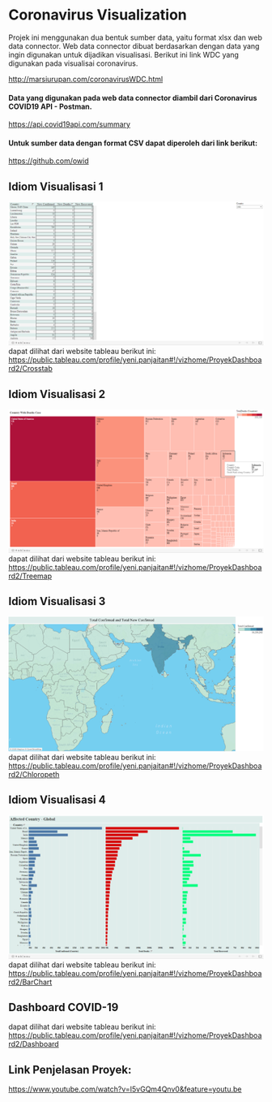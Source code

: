# Coronavirus Visualization

Projek ini menggunakan dua bentuk sumber data, yaitu format xlsx dan web data connector. Web data connector dibuat berdasarkan dengan data yang ingin digunakan untuk dijadikan visualisasi. Berikut ini link WDC yang digunakan pada visualisai coronavirus.

http://marsiurupan.com/coronavirusWDC.html

#### Data yang digunakan pada web data connector diambil dari Coronavirus COVID19 API - Postman.

https://api.covid19api.com/summary

#### Untuk sumber data dengan format CSV dapat diperoleh dari link berikut:

https://github.com/owid

## Idiom Visualisasi 1
![](Visualization%20PNG/Text%20Table.png)
dapat dilihat dari website tableau berikut ini: 
https://public.tableau.com/profile/yeni.panjaitan#!/vizhome/ProyekDashboard2/Crosstab

## Idiom Visualisasi 2
![](Visualization%20PNG/Treemaps.png)
dapat dilihat dari website tableau berikut ini:
https://public.tableau.com/profile/yeni.panjaitan#!/vizhome/ProyekDashboard2/Treemap

## Idiom Visualisasi 3
![](Visualization%20PNG/Chloropeth%202.png)
dapat dilihat dari website tableau berikut ini:
https://public.tableau.com/profile/yeni.panjaitan#!/vizhome/ProyekDashboard2/Chloropeth

## Idiom Visualisasi 4
![](Visualization%20PNG/Barchart.png)
dapat dilihat dari website tableau berikut ini:
https://public.tableau.com/profile/yeni.panjaitan#!/vizhome/ProyekDashboard2/BarChart

## Dashboard COVID-19
dapat dilihat dari website tableau berikut ini:
https://public.tableau.com/profile/yeni.panjaitan#!/vizhome/ProyekDashboard2/Dashboard


## Link Penjelasan Proyek:
https://www.youtube.com/watch?v=I5vGQm4Qnv0&feature=youtu.be
